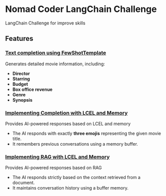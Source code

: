 # Nomad Coder LangChain Challenge

LangChain Challenge for improve skills

## Features

### [Text completion using FewShotTemplate](notebooks/fewshot.ipynb)

Generates detailed movie information, including:

- **Director**
- **Starring**
- **Budget**
- **Box office revenue**
- **Genre**
- **Synopsis**

### [Implementing Completion with LCEL and Memory](notebooks/memory.ipynb)

Provides AI-powered responses based on LCEL and memory

- The AI responds with exactly **three emojis** representing the given movie title.
- It remembers previous conversations using a memory buffer.

### [Implementing RAG with LCEL and Memory](notebooks/rag.ipynb)

Provides AI-powered responses based on RAG

- The AI responds strictly based on the context retrieved from a document.
- It maintains conversation history using a buffer memory.

